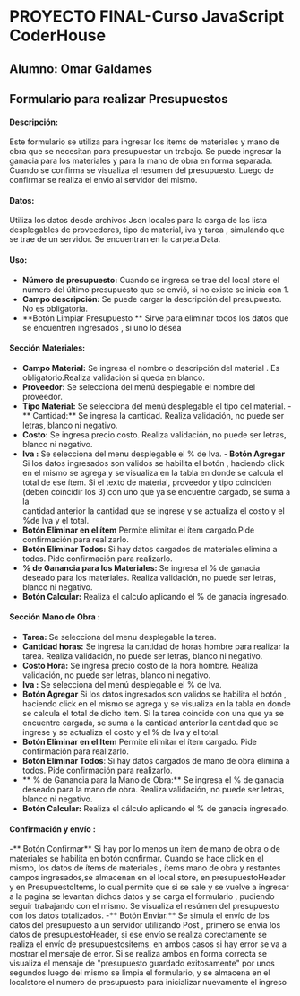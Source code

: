# PROYECTO FINAL-Curso JavaScript CoderHouse
## Alumno: Omar Galdames
## Formulario para realizar Presupuestos
#### Descripción:
Este formulario se utiliza para ingresar los items de materiales y mano de obra que se necesitan para presupuestar un trabajo.
Se puede ingresar la ganacia para los materiales y para la mano de obra en forma separada.
Cuando se confirma se visualiza el resumen del presupuesto.
Luego de confirmar se realiza el envio al servidor del mismo.
#### Datos:
Utiliza los datos desde archivos Json locales para la carga de las lista desplegables de proveedores, tipo de material, iva y tarea , 
simulando que se trae de un servidor.
Se encuentran en la carpeta Data.
#### Uso:
- **Número de presupuesto:**
	Cuando se ingresa se trae del local store el número del último presupuesto 
	que se envió, si no existe se inicia con 1.
- **Campo descripción:**
	Se puede cargar la descripción del presupuesto. No es obligatoria.
- **Botón Limpiar Presupuesto **
	Sirve para eliminar todos los datos que se encuentren ingresados , si uno 
	lo desea
#### Sección Materiales:
- **Campo Material:** 
	Se ingresa el nombre o descripción del material .
	Es obligatorio.Realiza validación si queda en blanco.
- **Proveedor:**
	Se selecciona del menú desplegable el nombre del proveedor.
- **Tipo Material:**
	Se selecciona del menú desplegable el tipo del material.
-** Cantidad:**
	Se ingresa la cantidad. Realiza validación, no puede ser letras, blanco ni negativo.
- **Costo:**
	Se ingresa precio costo. Realiza validación, no puede ser letras, blanco ni negativo.
- **Iva :**
	Se selecciona del menu desplegable el % de Iva.
**- Botón Agregar**
	Si los datos ingresados son válidos se habilita el botón , haciendo click en 
	el mismo se agrega y se visualiza en la tabla en donde se calcula el total de 
	ese ítem.
	Si el texto de material, proveedor y tipo coinciden (deben coincidir los 3) con uno que ya se encuentre cargado, se suma a la  
	cantidad anterior la cantidad que se ingrese y se actualiza el costo y el %de Iva y el total.
- **Botón Eliminar en el ítem**
	Permite elimitar el ítem cargado.Pide confirmación para realizarlo.
- **Botón Eliminar Todos:**
	Si hay datos cargados de materiales elimina a todos. Pide confirmación para realizarlo.
- **% de Ganancia para los Materiales:**
	Se ingresa el % de ganacia deseado para los materiales.
	Realiza validación, no puede ser letras, blanco ni negativo.
- **Botón Calcular:**
	Realiza el calculo aplicando el % de ganacia ingresado.
#### Sección Mano de Obra :
- **Tarea:**
	Se selecciona del menu desplegable la tarea.
- **Cantidad horas:**
	Se ingresa la cantidad de horas hombre para realizar la tarea.
	Realiza validación, no puede ser letras, blanco ni negativo.
- **Costo Hora:**
	Se ingresa precio costo de la hora hombre.
	Realiza validación, no puede ser letras, blanco ni negativo.
- **Iva :**
	Se selecciona del menú desplegable el % de Iva.
- **Botón Agregar**
	Si los datos ingresados son validos se habilita el botón , haciendo click en 	el mismo se agrega y se visualiza en la tabla en 
	donde se calcula el total de dicho item.
	Si la tarea coincide con una que ya se encuentre cargada, se suma a la 
	cantidad anterior la cantidad que se ingrese y se actualiza el costo y el % 	de Iva y el total.
- **Botón Eliminar en el Item**
	Permite elimitar el ítem cargado.
	Pide confirmación para realizarlo.
- **Botón Eliminar Todos**:
	Si hay datos cargados de mano de obra elimina a todos.
	Pide confirmación para realizarlo.
- ** % de Ganancia para la Mano de Obra:**
	Se ingresa el % de ganacia deseado para la mano de obra.
	Realiza validación, no puede ser letras, blanco ni negativo.
- **Botón Calcular:**
	Realiza el cálculo aplicando el % de ganacia ingresado.
#### Confirmación y envío :
-** Botón Confirmar**
	Si hay por lo menos un item de mano de obra o de materiales se habilita 
	en botón confirmar.
	Cuando se hace click en el mismo, los datos de ítems de materiales , ítems 
	mano de obra y restantes campos ingresados,se almacenan en el local 
	store, en presupuestoHeader y en PresupuestoItems, lo cual permite que si 
	se sale y se vuelve a ingresar a la pagina se levantan dichos datos y se 
	carga el formulario , pudiendo seguir trabajando con el mismo.
	Se visualiza el resúmen del presupuesto con los datos totalizados.
-** Botón Enviar.**
	Se simula el envío de los datos del presupuesto a un servidor utilizando 
	Post , primero se envia los datos de presupuestoHeader, si ese envío se
	realiza corectamente se realiza el envío de presupuestositems, en ambos 
	casos si hay error se va a mostrar el mensaje de error.
	Si se realiza ambos  en forma correcta se visualiza el mensaje de
	"presupuesto guardado exitosamente" por unos segundos luego del 
	mismo se limpia el formulario, y se almacena en el localstore el numero de 
	presupuesto para inicializar nuevamente el ingreso
